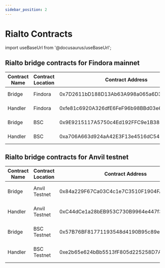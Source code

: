 ```yaml
---
sidebar_position: 2
---
```


# Rialto Contracts

import useBaseUrl from '@docusaurus/useBaseUrl';

## Rialto bridge contracts for Findora mainnet

Contract Name | Contract Location | Contract Address | Bridge Name
--- | --- | --- | ---
Bridge  | Findora | 0x7D2611bD188D13Ab63A998a065a6D3B362093313 | Rialto-BSC
Handler | Findora | 0xfe81c6920A326dfE6FeF96b98BBd03e60522422B | Rialto-BSC
Bridge  | BSC     | 0x9E9215117A5750c4Ed192FFC9e1B381Ed443DDEC | Rialto-BSC
Handler | BSC     | 0xa706A663d924aA42E3F13e4516dC54621AE75af6 | Rialto-BSC


## Rialto bridge contracts for Anvil testnet
Contract Name | Contract Location | Contract Address | Bridge Name
--- | --- | --- | ---
Bridge  | Anvil Testnet | 0x84a229F67Ca03C4c1e7C3510F1904FA2C088F8D3 | Rialto-BSC-Anvil
Handler | Anvil Testnet | 0xC44dCe1a28bEB953C730B9964e447f3A429F990b | Rialto-BSC-Anvil
Bridge  | BSC Testnet   | 0x57B76BF81771193548d4190B95c89edF256B8599 | Rialto-BSC-Anvil
Handler | BSC Testnet   | 0xe2b65e624bBb5513fF805d225258D7A92b0f62C4 | Rialto-BSC-Anvil
